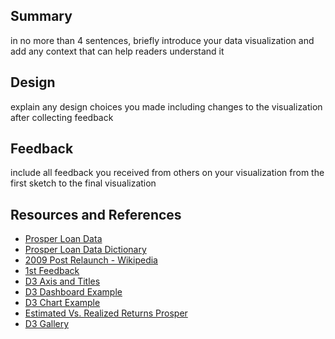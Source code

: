 
## Summary

in no more than 4 sentences, briefly introduce your data visualization and add any context that can help readers 
understand it

## Design 
explain any design choices you made including changes to the visualization after collecting feedback

## Feedback

include all feedback you received from others on your visualization from the first sketch to the final 
visualization

## Resources and References
- [Prosper Loan Data](https://www.google.com/url?q=https://s3.amazonaws.com/udacity-hosted-downloads/ud651/prosperLoanData.csv&sa=D&ust=1470535594989000&usg=AFQjCNFnP-1MaAOimLzkxa8Wjq5TC7Ez-Q)
- [Prosper Loan Data Dictionary](https://www.google.com/url?q=https://docs.google.com/spreadsheet/ccc?key%3D0AllIqIyvWZdadDd5NTlqZ1pBMHlsUjdrOTZHaVBuSlE%26usp%3Dsharing&sa=D&ust=1470535594992000&usg=AFQjCNE55Bq3n5BUUUUn6t_0QAQ7GxqkSA)
- [2009 Post Relaunch - Wikipedia](https://en.wikipedia.org/wiki/Prosper_Marketplace#2009_post_SEC_relaunch)
- [1st Feedback](https://discussions.udacity.com/t/propser-loans-feedback-request/185271)
- [D3 Axis and Titles](http://www.d3noob.org/2013/01/adding-title-to-your-d3js-graph.html)
- [D3 Dashboard Example](http://bl.ocks.org/NPashaP/96447623ef4d342ee09b)
- [D3 Chart Example](http://www.alexrothenberg.com/2014/01/06/learning-d3-by-building-a-chart.js.html)
- [Estimated Vs. Realized Returns Prosper](https://angel.co/projects/289416-expected-vs-realized-returns-for-prosper-loans?src=user_profile)
- [D3 Gallery](https://github.com/d3/d3/wiki/gallery)

